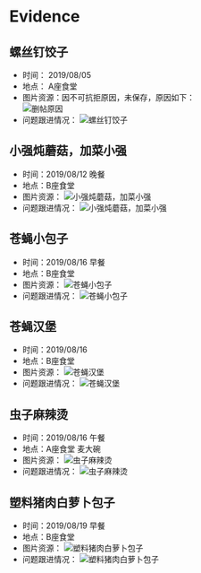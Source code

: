 # Evidence
## 螺丝钉饺子
-   时间： 2019/08/05
-   地点： A座食堂
-   图片资源：因不可抗拒原因，未保存，原因如下：    
    ![删帖原因](./images/tracking/360Tracking_20190805_01.png)
-   问题跟进情况： ![螺丝钉饺子](./images/tracking/360Tracking_20190805.png)  

##  小强炖蘑菇，加菜小强
-   时间：2019/08/12 晚餐
-   地点：B座食堂
-   图片资源：
    ![小强炖蘑菇，加菜小强](./images/360Survivor_20190812.png)
-   问题跟进情况： ![小强炖蘑菇，加菜小强](./images/tracking/360Tracking_20190812.png)  


##  苍蝇小包子
-   时间：2019/08/16 早餐
-   地点：B座食堂
-   图片资源：
    ![苍蝇小包子](./images/360Survivor_20190816_03.png)
-   问题跟进情况： ![苍蝇小包子](./images/tracking/360Tracking_20190816_03.png) 

##  苍蝇汉堡
-   时间：2019/08/16
-   地点：B座食堂
-   图片资源：
    ![苍蝇汉堡](./images/360Survivor_20190816_02.png)
-   问题跟进情况： ![苍蝇汉堡](./images/tracking/360Tracking_20190816.png)  


##  虫子麻辣烫
-   时间：2019/08/16 午餐
-   地点：A座食堂 麦大碗
-   图片资源：
    ![虫子麻辣烫](./images/360Survivor_20190816_01.png)
-   问题跟进情况： ![虫子麻辣烫](./images/tracking/360Tracking_20190816_01.png)  

##  塑料猪肉白萝卜包子
-   时间：2019/08/19 早餐
-   地点：B座食堂
-   图片资源：
    ![塑料猪肉白萝卜包子](./images/360Survivor_20190819.png)
-   问题跟进情况： ![塑料猪肉白萝卜包子](./images/tracking/360Tracking_20190819.png)  